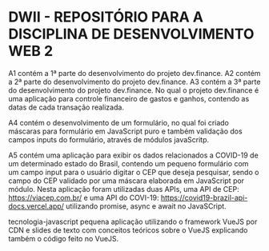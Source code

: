 # DWII - REPOSITÓRIO PARA A DISCIPLINA DE DESENVOLVIMENTO WEB 2

A1 contém a 1ª parte do desenvolvimento do projeto dev.finance. A2 contém a 2ª parte do desenvolvimento do projeto dev.finance. A3 contém a 3ª parte do desenvolvimento do projeto dev.finance. No qual o projeto dev.finance é uma aplicação para controle financeiro de gastos e ganhos, contendo as datas de cada transação realizada.

A4 contém o desenvolvimento de um formulário, no qual foi criado máscaras para formulário em JavaScript puro e também validação dos campos inputs do formulário, através de módulos javaScritp.

A5 contém uma aplicação para exibir os dados relacionados a COVID-19 de um determinado estado do Brasil, contendo um pequeno formulário com um campo input para o usuário digitar o CEP que deseja pesquisar, sendo o campo do CEP validado por uma máscara elaborada em JavaScript por módulo. Nesta aplicação foram utilizadas duas APIs, uma API de CEP: https://viacep.com.br/ e uma API do COVI-19: https://covid19-brazil-api-docs.vercel.app/ utilizando promise, async e await no JavaSCript.

tecnologia-javascript pequena aplicação utilizando o framework VueJS por CDN e slides de texto com conceitos teóricos sobre o VueJS explicando também o código feito no VueJS.
